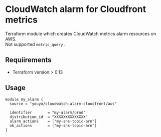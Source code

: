 # CloudWatch alarm for Cloudfront metrics

Terraform module which creates CloudWatch metrics alarm resources on AWS.  
Not supported `metric_query` .

## Requiirements

- Terraform version > 0.13

## Usage

```hcl
module my_alarm {
  source = "youyo/cloudwatch-alarm-cloudfront/aws"

  identifier       = "my-alarm/prod"
  distribution_id  = "XXXXXXXXXXXXXX"
  alarm_actions    = ["my-sns-topic-arn"]
  ok_actions       = ["my-sns-topic-arn"]
}
```
